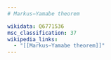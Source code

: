 ```yaml
---
# Markus−Yamabe theorem

wikidata: Q6771536
msc_classification: 37
wikipedia_links:
  - "[[Markus−Yamabe theorem]]"
---
```

